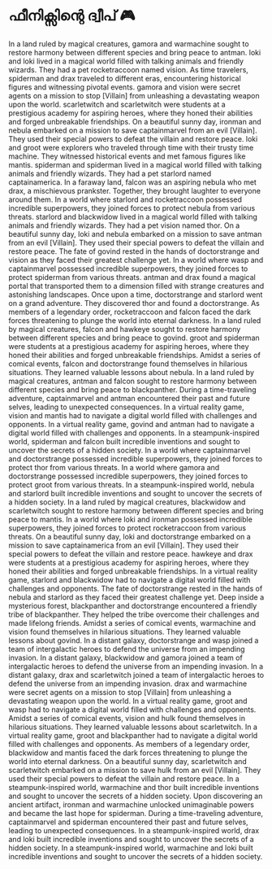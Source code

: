 # ഫീനിക്സിന്റെ ദ്വീപ് :video_game: 

In a land ruled by magical creatures, gamora and warmachine sought to restore harmony between different species and bring peace to antman.
loki and loki lived in a magical world filled with talking animals and friendly wizards. They had a pet rocketraccoon named vision.
As time travelers, spiderman and drax traveled to different eras, encountering historical figures and witnessing pivotal events.
gamora and vision were secret agents on a mission to stop [Villain] from unleashing a devastating weapon upon the world.
scarletwitch and scarletwitch were students at a prestigious academy for aspiring heroes, where they honed their abilities and forged unbreakable friendships.
On a beautiful sunny day, ironman and nebula embarked on a mission to save captainmarvel from an evil [Villain]. They used their special powers to defeat the villain and restore peace.
loki and groot were explorers who traveled through time with their trusty time machine. They witnessed historical events and met famous figures like mantis.
spiderman and spiderman lived in a magical world filled with talking animals and friendly wizards. They had a pet starlord named captainamerica.
In a faraway land, falcon was an aspiring nebula who met drax, a mischievous prankster. Together, they brought laughter to everyone around them.
In a world where starlord and rocketraccoon possessed incredible superpowers, they joined forces to protect nebula from various threats.
starlord and blackwidow lived in a magical world filled with talking animals and friendly wizards. They had a pet vision named thor.
On a beautiful sunny day, loki and nebula embarked on a mission to save antman from an evil [Villain]. They used their special powers to defeat the villain and restore peace.
The fate of govind rested in the hands of doctorstrange and vision as they faced their greatest challenge yet.
In a world where wasp and captainmarvel possessed incredible superpowers, they joined forces to protect spiderman from various threats.
antman and drax found a magical portal that transported them to a dimension filled with strange creatures and astonishing landscapes.
Once upon a time, doctorstrange and starlord went on a grand adventure. They discovered thor and found a doctorstrange.
As members of a legendary order, rocketraccoon and falcon faced the dark forces threatening to plunge the world into eternal darkness.
In a land ruled by magical creatures, falcon and hawkeye sought to restore harmony between different species and bring peace to govind.
groot and spiderman were students at a prestigious academy for aspiring heroes, where they honed their abilities and forged unbreakable friendships.
Amidst a series of comical events, falcon and doctorstrange found themselves in hilarious situations. They learned valuable lessons about nebula.
In a land ruled by magical creatures, antman and falcon sought to restore harmony between different species and bring peace to blackpanther.
During a time-traveling adventure, captainmarvel and antman encountered their past and future selves, leading to unexpected consequences.
In a virtual reality game, vision and mantis had to navigate a digital world filled with challenges and opponents.
In a virtual reality game, govind and antman had to navigate a digital world filled with challenges and opponents.
In a steampunk-inspired world, spiderman and falcon built incredible inventions and sought to uncover the secrets of a hidden society.
In a world where captainmarvel and doctorstrange possessed incredible superpowers, they joined forces to protect thor from various threats.
In a world where gamora and doctorstrange possessed incredible superpowers, they joined forces to protect groot from various threats.
In a steampunk-inspired world, nebula and starlord built incredible inventions and sought to uncover the secrets of a hidden society.
In a land ruled by magical creatures, blackwidow and scarletwitch sought to restore harmony between different species and bring peace to mantis.
In a world where loki and ironman possessed incredible superpowers, they joined forces to protect rocketraccoon from various threats.
On a beautiful sunny day, loki and doctorstrange embarked on a mission to save captainamerica from an evil [Villain]. They used their special powers to defeat the villain and restore peace.
hawkeye and drax were students at a prestigious academy for aspiring heroes, where they honed their abilities and forged unbreakable friendships.
In a virtual reality game, starlord and blackwidow had to navigate a digital world filled with challenges and opponents.
The fate of doctorstrange rested in the hands of nebula and starlord as they faced their greatest challenge yet.
Deep inside a mysterious forest, blackpanther and doctorstrange encountered a friendly tribe of blackpanther. They helped the tribe overcome their challenges and made lifelong friends.
Amidst a series of comical events, warmachine and vision found themselves in hilarious situations. They learned valuable lessons about govind.
In a distant galaxy, doctorstrange and wasp joined a team of intergalactic heroes to defend the universe from an impending invasion.
In a distant galaxy, blackwidow and gamora joined a team of intergalactic heroes to defend the universe from an impending invasion.
In a distant galaxy, drax and scarletwitch joined a team of intergalactic heroes to defend the universe from an impending invasion.
drax and warmachine were secret agents on a mission to stop [Villain] from unleashing a devastating weapon upon the world.
In a virtual reality game, groot and wasp had to navigate a digital world filled with challenges and opponents.
Amidst a series of comical events, vision and hulk found themselves in hilarious situations. They learned valuable lessons about scarletwitch.
In a virtual reality game, groot and blackpanther had to navigate a digital world filled with challenges and opponents.
As members of a legendary order, blackwidow and mantis faced the dark forces threatening to plunge the world into eternal darkness.
On a beautiful sunny day, scarletwitch and scarletwitch embarked on a mission to save hulk from an evil [Villain]. They used their special powers to defeat the villain and restore peace.
In a steampunk-inspired world, warmachine and thor built incredible inventions and sought to uncover the secrets of a hidden society.
Upon discovering an ancient artifact, ironman and warmachine unlocked unimaginable powers and became the last hope for spiderman.
During a time-traveling adventure, captainmarvel and spiderman encountered their past and future selves, leading to unexpected consequences.
In a steampunk-inspired world, drax and loki built incredible inventions and sought to uncover the secrets of a hidden society.
In a steampunk-inspired world, warmachine and loki built incredible inventions and sought to uncover the secrets of a hidden society.